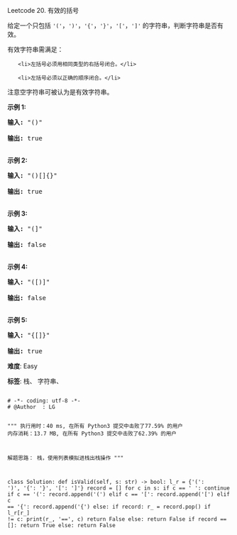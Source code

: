 Leetcode 20. 有效的括号
<p>给定一个只包括 <code>&#39;(&#39;</code>，<code>&#39;)&#39;</code>，<code>&#39;{&#39;</code>，<code>&#39;}&#39;</code>，<code>&#39;[&#39;</code>，<code>&#39;]&#39;</code>&nbsp;的字符串，判断字符串是否有效。</p>


<p>有效字符串需满足：</p>



<ol>

	<li>左括号必须用相同类型的右括号闭合。</li>

	<li>左括号必须以正确的顺序闭合。</li>

</ol>



<p>注意空字符串可被认为是有效字符串。</p>



<p><strong>示例 1:</strong></p>



<pre><strong>输入:</strong> &quot;()&quot;

<strong>输出:</strong> true

</pre>



<p><strong>示例&nbsp;2:</strong></p>



<pre><strong>输入:</strong> &quot;()[]{}&quot;

<strong>输出:</strong> true

</pre>



<p><strong>示例&nbsp;3:</strong></p>



<pre><strong>输入:</strong> &quot;(]&quot;

<strong>输出:</strong> false

</pre>



<p><strong>示例&nbsp;4:</strong></p>



<pre><strong>输入:</strong> &quot;([)]&quot;

<strong>输出:</strong> false

</pre>



<p><strong>示例&nbsp;5:</strong></p>



<pre><strong>输入:</strong> &quot;{[]}&quot;

<strong>输出:</strong> true</pre>





 **难度**: Easy



 **标签**: 栈、 字符串、 





<div class="hcb_wrap">
<pre class="prism undefined-numbers lang-python" data-lang="Python"><code>
# -*- coding: utf-8 -*-
# @Author  : LG

"""
执行用时：40 ms, 在所有 Python3 提交中击败了77.59% 的用户
内存消耗：13.7 MB, 在所有 Python3 提交中击败了62.39% 的用户

解题思路：
    栈，使用列表模拟进栈出栈操作
"""

class Solution:
    def isValid(self, s: str) -> bool:
        l_r = {'(': ')', '{': '}', '[': ']'}
        record = []
        for c in s:
            if c == ' ':
                continue
            if c == '(':
                record.append('(')
            elif c == '[':
                record.append('[')
            elif c == '{':
                record.append('{')
            else:
                if record:
                    r_ = record.pop()
                    if l_r[r_] != c:
                        print(r_, '==', c)
                        return False
                else:
                    return False
        if record == []:
            return True
        else:
            return False
</code></pre></div>
